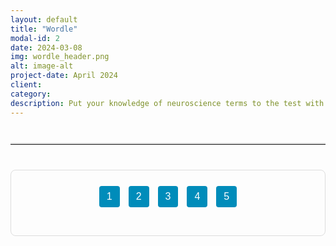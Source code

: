 ```yaml
---
layout: default
title: "Wordle"
modal-id: 2
date: 2024-03-08
img: wordle_header.png
alt: image-alt
project-date: April 2024
client:  
category: 
description: Put your knowledge of neuroscience terms to the test with five interactive Wordle games!
---
```


<!-- Optional visual separator between description and quiz -->
<hr class="quiz-separator">

<div class="quiz-container">
  <!-- Quiz Menu -->
  <div class="quiz-menu" style="text-align: center; margin-bottom: 20px;">
    <button onclick="showQuestion(1)" class="quiz-menu-button">1</button>
    <button onclick="showQuestion(2)" class="quiz-menu-button">2</button>
    <button onclick="showQuestion(3)" class="quiz-menu-button">3</button>
    <button onclick="showQuestion(4)" class="quiz-menu-button">4</button>
    <button onclick="showQuestion(5)" class="quiz-menu-button">5</button>
  </div>

  <!-- Question 1 -->
  <div class="quiz-question" id="insula" style="display: none;">
    <div class="iframe-wrapper">
      <a href="https://mywordle.strivemath.com/?word=ebjxwe" target="_blank" class="play-wordle-btn">Play Wordle 1</a>
    </div>
  </div>

  <!-- Question 2 -->
  <div class="quiz-question" id="question-2" style="display: none;">
    <div class="iframe-wrapper">
      <a href="https://mywordle.strivemath.com/?word=yciwtgwz" target="_blank" class="play-wordle-btn">Play Wordle 1</a>
    </div>
  </div>

  <!-- Question 3 -->
  <div class="quiz-question" id="question-3" style="display: none;">
    <div class="iframe-wrapper">
      <a href="https://mywordle.strivemath.com/?word=xojdw" target="_blank" class="play-wordle-btn">Play Wordle 1</a>
    </div>
  </div>

  <!-- Question 4 -->
  <div class="quiz-question" id="question-4" style="display: none;">
    <div class="iframe-wrapper">
      <a href="https://mywordle.strivemath.com/?word=xfrly" target="_blank" class="play-wordle-btn">Play Wordle 1</a>
    </div>
  </div>

  <!-- Question 5 -->
  <div class="quiz-question" id="question-5" style="display: none;">
    <div class="iframe-wrapper">
      <a href="https://mywordle.strivemath.com/?word=pvzqv" target="_blank" class="play-wordle-btn">Play Wordle 1</a>
    </div>
  </div>
</div>

<!-- STYLES -->
<style>
.quiz-container {
  border: 1px solid #ddd;
  padding: 20px;
  border-radius: 8px;
  max-width: 900px;
  margin: 20px auto;
}
.quiz-menu-button {
  font-size: 16px;
  padding: 8px 12px;
  margin: 5px;
  cursor: pointer;
  border: none;
  background-color: #008CBA;
  color: white;
  border-radius: 4px;
}
.quiz-menu-button.active,
.quiz-menu-button:hover {
  background-color: #005f8c;
}
.iframe-wrapper {
  width: 100%;
  max-width: 100%;
  height: 600px;
  margin: 0 auto;
}
.iframe-wrapper iframe {
  width: 100%;
  height: 100%;
  border: none;
  display: block;
}
.quiz-separator {
  margin: 40px auto;
  max-width: 800px;
  border: none;
  border-top: 2px solid #ddd;
}
</style>

<!-- SCRIPTS -->
<script>
document.addEventListener("DOMContentLoaded", function() {
  showQuestion(1);
});

function showQuestion(q) {
  document.querySelectorAll('.quiz-question').forEach(qEl => {
    qEl.style.display = 'none';
  });
  const target = document.getElementById('question-' + q);
  if (target) {
    target.style.display = 'block';
  }

  document.querySelectorAll('.quiz-menu-button').forEach((btn, index) => {
    btn.classList.remove('active');
    if (index === q - 1) {
      btn.classList.add('active');
    }
  });
}
</script>


